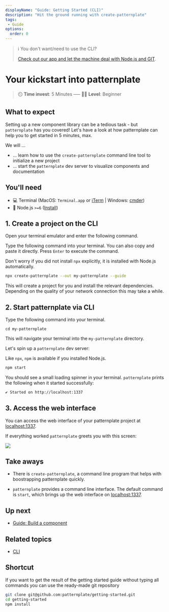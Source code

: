```yaml
---
displayName: "Guide: Getting Started (CLI)"
description: "Hit the ground running with create-patternplate"
tags: 
 - Guide
options:
  order: 0
---
```


> :information_source: You don't want/need to use the CLI? 
> 
> [Check out our app and let the machine deal with Node.js and GIT](./doc/docs/guides/getting-started-app?guides-enabled=true).

# Your kickstart into patternplate

> :timer_clock: **Time invest**: 5 Minutes ––– :woman_student: **Level**: Beginner

## What to expect

Setting up a new component library can be a tedious task - but `patternplate` has you covered!
Let's have a look at how patternplate can help you to get started in 5 minutes, max.

We will …

* … learn how to use the `create-patternplate` command line tool to initialize a new project
* … start the `patternplate` dev server to visualize components and documentation

## You'll need

* :computer: Terminal (MacOS: `Terminal.app` or [iTerm](https://www.iterm2.com/) | Windows: [cmder](http://cmder.net/))
* :turtle: Node.js `>=6` ([Install](https://nodejs.org/en/))


## 1. Create a project on the CLI

Open your terminal emulator and enter the following command.

Type the following command into your terminal. You can also
copy and paste it directly. Press `Enter` to execute the command.

Don't worry if you did not install `npx` explicitly, it is installed with Node.js automatically.

```bash
npx create-patternplate --out my-patternplate --guide
```

This will create a project for you and install the relevant dependencies.
Depending on the quality of your network connection this may take a while.

<!--  ![](https://patternplate.github.io/media/casts/cast-create.svg) -->


## 2. Start patternplate via CLI 


Type the following command into your terminal. 

```
cd my-patternplate
```

This will navigate your terminal into the `my-patternplate` directory.

Let's spin up a `patternplate` dev server:

Like `npx`, `npm` is available if you installed Node.js.

```bash
npm start
```

You should see a small loading spinner in your terminal. 
`patternplate` prints the following when it started successfully:

```bash
✔ Started on http://localhost:1337
```

## 3. Access the web interface

You can access the web interface of your patternplate project at [localhost:1337](http://localhost:1337/?guides-enabled=true).

If everything worked `patternplate` greets you with this screen:

![](https://patternplate.github.io/media/images/screenshot-hello-world.svg)


## Take aways

* There is `create-patternplate`, a command line program that helps with boostrapping patternplate quickly.

* `patternplate` provides a command line interface. The default command is `start`, which brings up the web interface on [localhost:1337](http://localhost:1337/?guides-enabled=true).


## Up next

* [Guide: Build a component](./doc/docs/guides/add-component?guides-enabled=true)

## Related topics

* [CLI](./doc/docs/reference/cli?reference-enabled=true)

## Shortcut

If you want to get the result of the getting started guide without 
typing all commands you can use the ready-made git repository

```bash
git clone git@github.com:patternplate/getting-started.git
cd getting-started
npm install
```

